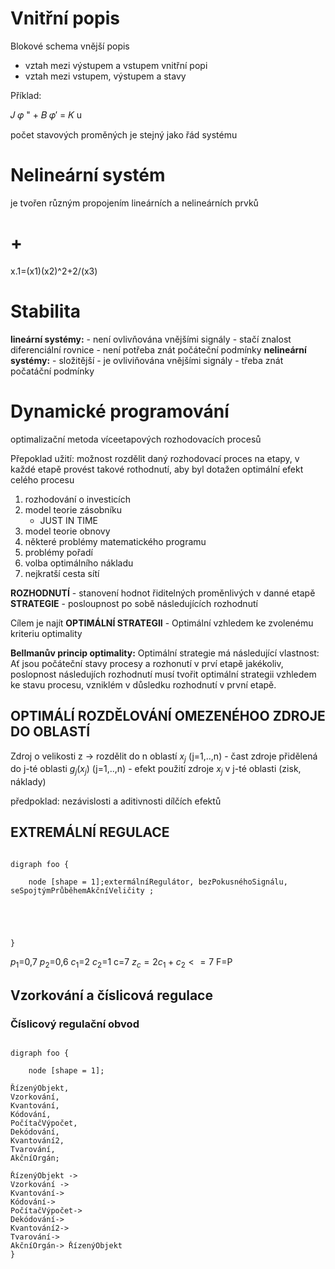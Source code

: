 # Vnitřní popis
Blokové schema
vnější popis 
- vztah mezi výstupem a vstupem
vnitřní popi
- vztah mezi vstupem, výstupem a stavy

Příklad:

𝐽 𝜑 " + 𝐵 𝜑′ = 𝐾 u

počet stavových proměných je stejný jako řád systému


# Nelineární systém
je tvořen různým propojením lineárních a nelineárních prvků

# +

x.1=(x1)(x2)^2+2/(x3)

# Stabilita

**lineární systémy:** 
    - není ovlivňována vnějšími signály
    - stačí znalost diferenciální rovnice
    - není potřeba znát počáteční podmínky
**nelineární systémy:**
    - složitější 
    - je ovliviňována vnějšími signály
    - třeba znát počatáční podmínky

# Dynamické programování
optimalizační metoda víceetapových rozhodovacích procesů

Přepoklad užití: možnost rozdělit daný rozhodovací proces na etapy, v každé etapě provést takové rothodnutí, aby byl dotažen optimální efekt celého procesu

1. rozhodování o investicích
2. model teorie zásobníku 
    - JUST IN TIME
3. model teorie obnovy
4. některé problémy matematického programu
5. problémy pořadí
6. volba optimálního nákladu
7. nejkratší cesta sítí

**ROZHODNUTÍ** - stanovení hodnot řiditelných proměnlivých v danné etapě
**STRATEGIE** - posloupnost po sobě následujících rozhodnutí

Cílem je najít **OPTIMÁLNÍ STRATEGII** 
    - Optimální vzhledem ke zvolenému kriteriu optimality


**Bellmanův princip optimality:**
Optimální strategie má následující vlastnost:
Ať jsou počáteční stavy procesy a rozhonutí v prví etapě jakékoliv, poslopnost následujích rozhodnutí musí tvořit optimální strategii vzhledem ke stavu procesu, vzniklém v důsledku rozhodnutí v první etapě.

## OPTIMÁLÍ ROZDĚLOVÁNÍ OMEZENÉHOO ZDROJE DO OBLASTÍ
Zdroj o velikosti z -> rozdělit do n oblastí
$x_j$ (j=1,..,n) - čast  zdroje přidělená do j-té oblasti
$g_j (x_j)$ (j=1,..,n) - efekt použití zdroje $x_j$ v j-té oblasti (zisk, náklady)

předpoklad: nezávislosti a aditivnosti dílčích efektů


## EXTREMÁLNÍ REGULACE

```plantuml

digraph foo {

	node [shape = 1];extermálníRegulátor, bezPokusnéhoSignálu, seSpojtýmPrůběhemAkčníVeličity ;
	

 
   
 
}
``` 

$p_1$=0,7
$p_2$=0,6
$c_1$=2
$c_2$=1
c=7
$z_c=2c_1+c_2<=7$
F=P
## Vzorkování a číslicová regulace

### Číslicový regulační obvod
```plantuml

digraph foo {

	node [shape = 1];

ŘízenýObjekt,
Vzorkování,
Kvantování,
Kódování,
PočítačVýpočet,
Dekódování,
Kvantování2,
Tvarování,
AkčníOrgán;

ŘízenýObjekt ->
Vzorkování ->
Kvantování->
Kódování->
PočítačVýpočet->
Dekódování->
Kvantování2->
Tvarování->
AkčníOrgán-> ŘízenýObjekt
}
```
